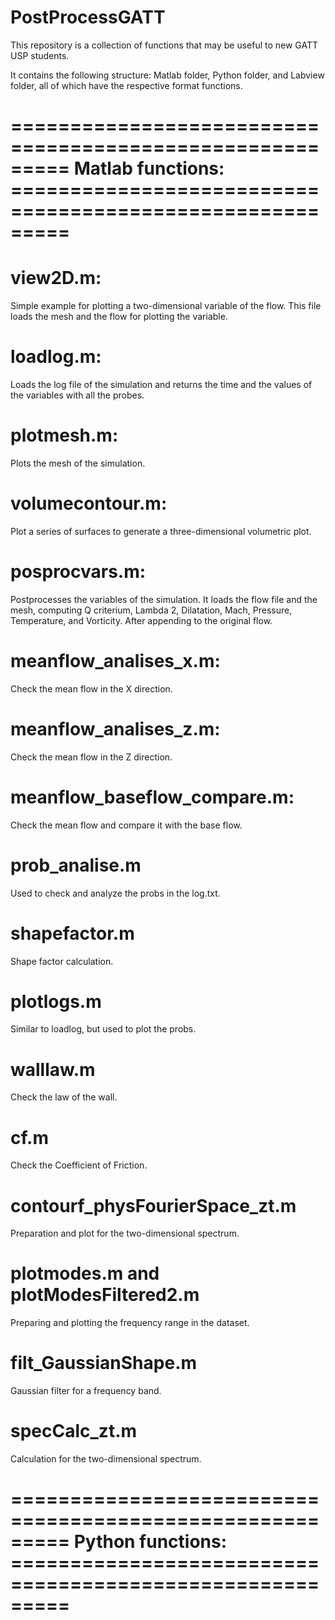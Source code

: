 # PostProcessGATT

This repository is a collection of functions that may be useful to new GATT USP students.

It contains the following structure: Matlab folder, Python folder, and Labview folder, all of which have the respective format functions.

# =========================================================  Matlab functions: ========================================================= 

# view2D.m: 
    
Simple example for plotting a two-dimensional variable of the flow. This file loads the mesh and the flow for plotting the variable.

# loadlog.m:
   
Loads the log file of the simulation and returns the time and the values of the variables with all the probes.

# plotmesh.m:
    
Plots the mesh of the simulation.

# volumecontour.m:
    
Plot a series of surfaces to generate a three-dimensional volumetric plot.

# posprocvars.m:
    
Postprocesses the variables of the simulation. It loads the flow file and the mesh, computing Q criterium, Lambda 2, Dilatation, Mach, Pressure, Temperature, and Vorticity. After appending to the original flow.

# meanflow_analises_x.m:
    
Check the mean flow in the X direction.
    
# meanflow_analises_z.m:
    
Check the mean flow in the Z direction.    

# meanflow_baseflow_compare.m:
    
Check the mean flow and compare it with the base flow.

# prob_analise.m
    
Used to check and analyze the probs in the log.txt.

# shapefactor.m
    
Shape factor calculation.

# plotlogs.m 
    
Similar to loadlog, but used to plot the probs.

# walllaw.m
    
Check the law of the wall.

# cf.m 
    
Check the  Coefficient of Friction.

# contourf_physFourierSpace_zt.m

Preparation and plot for the two-dimensional spectrum.

# plotmodes.m and plotModesFiltered2.m

Preparing and plotting the frequency range in the dataset.

# filt_GaussianShape.m

Gaussian filter for a frequency band.

# specCalc_zt.m

Calculation for the two-dimensional spectrum.

# =========================================================  Python functions: ========================================================= 

#
